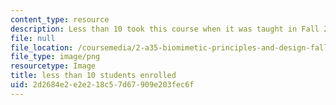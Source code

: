 ```yaml
---
content_type: resource
description: Less than 10 took this course when it was taught in Fall 2013.
file: null
file_location: /coursemedia/2-a35-biomimetic-principles-and-design-fall-2013/2d2684e2e2e218c57d67909e203fec6f_ocwimage.2016-03-24.9923539885
file_type: image/png
resourcetype: Image
title: less than 10 students enrolled
uid: 2d2684e2-e2e2-18c5-7d67-909e203fec6f
---
```

